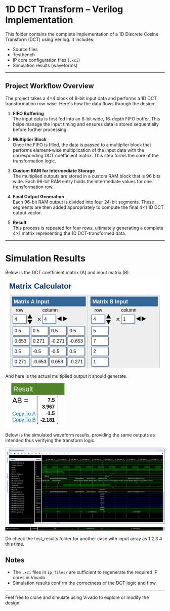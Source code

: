 # 1D DCT Transform – Verilog Implementation

This folder contains the complete implementation of a 1D Discrete Cosine Transform (DCT) using Verilog. It includes:

-  Source files
-  Testbench
-  IP core configuration files (`.xci`)
-  Simulation results (waveforms)

---

##  Project Workflow Overview

The project takes a 4×4 block of 8-bit input data and performs a 1D DCT transformation row-wise. Here's how the data flows through the design:

1. **FIFO Buffering**  
   The input data is first fed into an 8-bit wide, 16-depth FIFO buffer. This helps manage the input timing and ensures data is stored sequentially before further processing.

2. **Multiplier Block**  
   Once the FIFO is filled, the data is passed to a multiplier block that performs element-wise multiplication of the input data with the corresponding DCT coefficient matrix. This step forms the core of the transformation logic.

3. **Custom RAM for Intermediate Storage**  
   The multiplied outputs are stored in a custom RAM block that is 96 bits wide. Each 96-bit RAM entry holds the intermediate values for one transformation row.

4. **Final Output Generation**  
   Each 96-bit RAM output is divided into four 24-bit segments. These segments are then added appropriately to compute the final 4×1 1D DCT output vector.

5. **Result**  
   This process is repeated for four rows, ultimately generating a complete 4×1 matrix representing the 1D DCT-transformed data.

---

# Simulation Results

Below is the DCT coefficient matrix (A) and inout matrix (B).

![Waveform Output](DCT_1d_test02_5721_mat.png)

And here is the actual multiplied output it should generate. 

![Waveform Output](DCT_1d_test02_5721_mat_result.png)

Below is the simulated waveform results, providing the same outputs as intended thus verifying the transform logic. 

![Waveform Output](DCT_1d_test02_5721_waveform.png)
![Waveform Output](DCT_1d_test02_5721_waveform_result.png)

Do check the test_results folder for another case with input array as 1 2 3 4 this time. 

##  Notes

- The `.xci` files in `ip_files/` are sufficient to regenerate the required IP cores in Vivado.
- Simulation results confirm the correctness of the DCT logic and flow.

---

Feel free to clone and simulate using Vivado to explore or modify the design!


